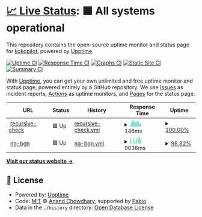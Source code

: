 # [📈 Live Status](https://kokopilot.github.io/upptime-ng-bgn): <!--live status--> **🟩 All systems operational**

This repository contains the open-source uptime monitor and status page for [kokopilot](https://kokopilot.github.io/upptime-ng-bgn), powered by [Upptime](https://github.com/upptime/upptime).

[![Uptime CI](https://github.com/kokopilot/upptime-ng-bgn/workflows/Uptime%20CI/badge.svg)](https://github.com/kokopilot/upptime-ng-bgn/actions?query=workflow%3A%22Uptime+CI%22)
[![Response Time CI](https://github.com/kokopilot/upptime-ng-bgn/workflows/Response%20Time%20CI/badge.svg)](https://github.com/kokopilot/upptime-ng-bgn/actions?query=workflow%3A%22Response+Time+CI%22)
[![Graphs CI](https://github.com/kokopilot/upptime-ng-bgn/workflows/Graphs%20CI/badge.svg)](https://github.com/kokopilot/upptime-ng-bgn/actions?query=workflow%3A%22Graphs+CI%22)
[![Static Site CI](https://github.com/kokopilot/upptime-ng-bgn/workflows/Static%20Site%20CI/badge.svg)](https://github.com/kokopilot/upptime-ng-bgn/actions?query=workflow%3A%22Static+Site+CI%22)
[![Summary CI](https://github.com/kokopilot/upptime-ng-bgn/workflows/Summary%20CI/badge.svg)](https://github.com/kokopilot/upptime-ng-bgn/actions?query=workflow%3A%22Summary+CI%22)

With [Upptime](https://upptime.js.org), you can get your own unlimited and free uptime monitor and status page, powered entirely by a GitHub repository. We use [Issues](https://github.com/kokopilot/upptime-ng-bgn/issues) as incident reports, [Actions](https://github.com/kokopilot/upptime-ng-bgn/actions) as uptime monitors, and [Pages](https://kokopilot.github.io/upptime-ng-bgn) for the status page.

<!--start: status pages-->
<!-- This summary is generated by Upptime (https://github.com/upptime/upptime) -->
<!-- Do not edit this manually, your changes will be overwritten -->
<!-- prettier-ignore -->
| URL | Status | History | Response Time | Uptime |
| --- | ------ | ------- | ------------- | ------ |
| <img alt="" src="https://icons.duckduckgo.com/ip3/kokopilot.github.io.ico" height="13"> [recursive-check](https://kokopilot.github.io/upptime-ng-bgn/) | 🟩 Up | [recursive-check.yml](https://github.com/kokopilot/upptime-ng-bgn/commits/HEAD/history/recursive-check.yml) | <details><summary><img alt="Response time graph" src="./graphs/recursive-check/response-time-week.png" height="20"> 146ms</summary><br><a href="https://kokopilot.github.io/upptime-ng-bgn/history/recursive-check"><img alt="Response time 120" src="https://img.shields.io/endpoint?url=https%3A%2F%2Fraw.githubusercontent.com%2Fkokopilot%2Fupptime-ng-bgn%2FHEAD%2Fapi%2Frecursive-check%2Fresponse-time.json"></a><br><a href="https://kokopilot.github.io/upptime-ng-bgn/history/recursive-check"><img alt="24-hour response time 135" src="https://img.shields.io/endpoint?url=https%3A%2F%2Fraw.githubusercontent.com%2Fkokopilot%2Fupptime-ng-bgn%2FHEAD%2Fapi%2Frecursive-check%2Fresponse-time-day.json"></a><br><a href="https://kokopilot.github.io/upptime-ng-bgn/history/recursive-check"><img alt="7-day response time 146" src="https://img.shields.io/endpoint?url=https%3A%2F%2Fraw.githubusercontent.com%2Fkokopilot%2Fupptime-ng-bgn%2FHEAD%2Fapi%2Frecursive-check%2Fresponse-time-week.json"></a><br><a href="https://kokopilot.github.io/upptime-ng-bgn/history/recursive-check"><img alt="30-day response time 133" src="https://img.shields.io/endpoint?url=https%3A%2F%2Fraw.githubusercontent.com%2Fkokopilot%2Fupptime-ng-bgn%2FHEAD%2Fapi%2Frecursive-check%2Fresponse-time-month.json"></a><br><a href="https://kokopilot.github.io/upptime-ng-bgn/history/recursive-check"><img alt="1-year response time 120" src="https://img.shields.io/endpoint?url=https%3A%2F%2Fraw.githubusercontent.com%2Fkokopilot%2Fupptime-ng-bgn%2FHEAD%2Fapi%2Frecursive-check%2Fresponse-time-year.json"></a></details> | <details><summary><a href="https://kokopilot.github.io/upptime-ng-bgn/history/recursive-check">100.00%</a></summary><a href="https://kokopilot.github.io/upptime-ng-bgn/history/recursive-check"><img alt="All-time uptime 100.00%" src="https://img.shields.io/endpoint?url=https%3A%2F%2Fraw.githubusercontent.com%2Fkokopilot%2Fupptime-ng-bgn%2FHEAD%2Fapi%2Frecursive-check%2Fuptime.json"></a><br><a href="https://kokopilot.github.io/upptime-ng-bgn/history/recursive-check"><img alt="24-hour uptime 100.00%" src="https://img.shields.io/endpoint?url=https%3A%2F%2Fraw.githubusercontent.com%2Fkokopilot%2Fupptime-ng-bgn%2FHEAD%2Fapi%2Frecursive-check%2Fuptime-day.json"></a><br><a href="https://kokopilot.github.io/upptime-ng-bgn/history/recursive-check"><img alt="7-day uptime 100.00%" src="https://img.shields.io/endpoint?url=https%3A%2F%2Fraw.githubusercontent.com%2Fkokopilot%2Fupptime-ng-bgn%2FHEAD%2Fapi%2Frecursive-check%2Fuptime-week.json"></a><br><a href="https://kokopilot.github.io/upptime-ng-bgn/history/recursive-check"><img alt="30-day uptime 100.00%" src="https://img.shields.io/endpoint?url=https%3A%2F%2Fraw.githubusercontent.com%2Fkokopilot%2Fupptime-ng-bgn%2FHEAD%2Fapi%2Frecursive-check%2Fuptime-month.json"></a><br><a href="https://kokopilot.github.io/upptime-ng-bgn/history/recursive-check"><img alt="1-year uptime 100.00%" src="https://img.shields.io/endpoint?url=https%3A%2F%2Fraw.githubusercontent.com%2Fkokopilot%2Fupptime-ng-bgn%2FHEAD%2Fapi%2Frecursive-check%2Fuptime-year.json"></a></details>
| <img alt="" src="https://icons.duckduckgo.com/ip3/ng-bgn.onrender.com.ico" height="13"> [ng-bgn](https://ng-bgn.onrender.com/) | 🟩 Up | [ng-bgn.yml](https://github.com/kokopilot/upptime-ng-bgn/commits/HEAD/history/ng-bgn.yml) | <details><summary><img alt="Response time graph" src="./graphs/ng-bgn/response-time-week.png" height="20"> 9036ms</summary><br><a href="https://kokopilot.github.io/upptime-ng-bgn/history/ng-bgn"><img alt="Response time 8665" src="https://img.shields.io/endpoint?url=https%3A%2F%2Fraw.githubusercontent.com%2Fkokopilot%2Fupptime-ng-bgn%2FHEAD%2Fapi%2Fng-bgn%2Fresponse-time.json"></a><br><a href="https://kokopilot.github.io/upptime-ng-bgn/history/ng-bgn"><img alt="24-hour response time 7986" src="https://img.shields.io/endpoint?url=https%3A%2F%2Fraw.githubusercontent.com%2Fkokopilot%2Fupptime-ng-bgn%2FHEAD%2Fapi%2Fng-bgn%2Fresponse-time-day.json"></a><br><a href="https://kokopilot.github.io/upptime-ng-bgn/history/ng-bgn"><img alt="7-day response time 9036" src="https://img.shields.io/endpoint?url=https%3A%2F%2Fraw.githubusercontent.com%2Fkokopilot%2Fupptime-ng-bgn%2FHEAD%2Fapi%2Fng-bgn%2Fresponse-time-week.json"></a><br><a href="https://kokopilot.github.io/upptime-ng-bgn/history/ng-bgn"><img alt="30-day response time 8199" src="https://img.shields.io/endpoint?url=https%3A%2F%2Fraw.githubusercontent.com%2Fkokopilot%2Fupptime-ng-bgn%2FHEAD%2Fapi%2Fng-bgn%2Fresponse-time-month.json"></a><br><a href="https://kokopilot.github.io/upptime-ng-bgn/history/ng-bgn"><img alt="1-year response time 8665" src="https://img.shields.io/endpoint?url=https%3A%2F%2Fraw.githubusercontent.com%2Fkokopilot%2Fupptime-ng-bgn%2FHEAD%2Fapi%2Fng-bgn%2Fresponse-time-year.json"></a></details> | <details><summary><a href="https://kokopilot.github.io/upptime-ng-bgn/history/ng-bgn">98.82%</a></summary><a href="https://kokopilot.github.io/upptime-ng-bgn/history/ng-bgn"><img alt="All-time uptime 99.07%" src="https://img.shields.io/endpoint?url=https%3A%2F%2Fraw.githubusercontent.com%2Fkokopilot%2Fupptime-ng-bgn%2FHEAD%2Fapi%2Fng-bgn%2Fuptime.json"></a><br><a href="https://kokopilot.github.io/upptime-ng-bgn/history/ng-bgn"><img alt="24-hour uptime 96.53%" src="https://img.shields.io/endpoint?url=https%3A%2F%2Fraw.githubusercontent.com%2Fkokopilot%2Fupptime-ng-bgn%2FHEAD%2Fapi%2Fng-bgn%2Fuptime-day.json"></a><br><a href="https://kokopilot.github.io/upptime-ng-bgn/history/ng-bgn"><img alt="7-day uptime 98.82%" src="https://img.shields.io/endpoint?url=https%3A%2F%2Fraw.githubusercontent.com%2Fkokopilot%2Fupptime-ng-bgn%2FHEAD%2Fapi%2Fng-bgn%2Fuptime-week.json"></a><br><a href="https://kokopilot.github.io/upptime-ng-bgn/history/ng-bgn"><img alt="30-day uptime 98.68%" src="https://img.shields.io/endpoint?url=https%3A%2F%2Fraw.githubusercontent.com%2Fkokopilot%2Fupptime-ng-bgn%2FHEAD%2Fapi%2Fng-bgn%2Fuptime-month.json"></a><br><a href="https://kokopilot.github.io/upptime-ng-bgn/history/ng-bgn"><img alt="1-year uptime 99.07%" src="https://img.shields.io/endpoint?url=https%3A%2F%2Fraw.githubusercontent.com%2Fkokopilot%2Fupptime-ng-bgn%2FHEAD%2Fapi%2Fng-bgn%2Fuptime-year.json"></a></details>

<!--end: status pages-->

[**Visit our status website →**](https://kokopilot.github.io/upptime-ng-bgn)

## 📄 License

- Powered by: [Upptime](https://github.com/upptime/upptime)
- Code: [MIT](./LICENSE) © [Anand Chowdhary](https://anandchowdhary.com), supported by [Pabio](https://pabio.com)
- Data in the `./history` directory: [Open Database License](https://opendatacommons.org/licenses/odbl/1-0/)
